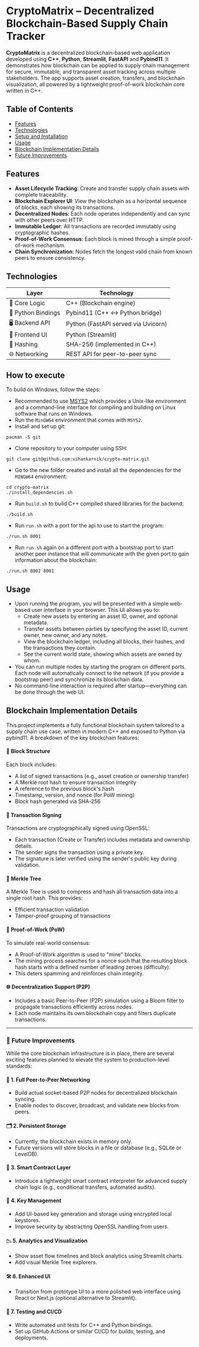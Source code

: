 # CryptoMatrix – Decentralized Blockchain-Based Supply Chain Tracker

**CryptoMatrix** is a decentralized blockchain-based web application developed using **C++**, **Python**, **Streamlit**, **FastAPI** and **Pybind11**. It demonstrates how blockchain can be applied to supply chain management for secure, immutable, and transparent asset tracking across multiple stakeholders. The app supports asset creation, transfers, and blockchain visualization, all powered by a lightweight proof-of-work blockchain core written in C++.


## Table of Contents

- [Features](#features)
- [Technologies](#technologies)
- [Setup and Installation](#how-to-execute)
- [Usage](#usage)
- [Blockchain Implementation Details](#blockchain-implementation-details)
- [Future Improvements](#future-improvements)


## Features

- **Asset Lifecycle Tracking**: Create and transfer supply chain assets with complete traceability.
- **Blockchain Explorer UI**: View the blockchain as a horizontal sequence of blocks, each showing its transactions.
- **Decentralized Nodes**: Each node operates independently and can sync with other peers over HTTP.
- **Immutable Ledger**: All transactions are recorded immutably using cryptographic hashes.
- **Proof-of-Work Consensus**: Each block is mined through a simple proof-of-work mechanism.
- **Chain Synchronization**: Nodes fetch the longest valid chain from known peers to ensure consistency.


## Technologies

| Layer            | Technology                       |
|------------------|-----------------------------------|
| 🧠 Core Logic     | C++ (Blockchain engine)           |
| 🔗 Python Bindings| Pybind11 (C++ ↔ Python bridge)    |
| 🖥 Backend API    | Python (FastAPI served via Uvicorn)  |
| 🎨 Frontend UI    | Python (Streamlit)                |
| 🔐 Hashing        | SHA-256 (implemented in C++)      |
| 🌐 Networking     | REST API for peer-to-peer sync    |


## How to execute
To build on Windows, follow the steps:
* Recommended to use [MSYS2](https://www.msys2.org/) which provides a Unix-like environment and a command-line interface for compiling and building on Linux software that runs on Windows.
* Run the `MinGW64` environment that comes with `MSYS2`.
* Install and set up git:
```
pacman -S git
```
* Clone repository to your computer using SSH:
```
git clone git@github.com:vihankarnik/crypto-matrix.git
```
* Go to the new folder created and install all the dependencies for the `MINGW64` environment:
```
cd crypto-matrix
./install_dependencies.sh
```
* Run `build.sh` to build C++ compiled shared libraries for the backend:
```
./build.sh
```
* Run `run.sh` with a port for the api to use to start the program:
```
./run.sh 8001
```
* Run `run.sh` again on a different port with a bootstrap port to start another peer instance that will communicate with the given port to gain information about the blockchain:
```
./run.sh 8002 8001
```


## Usage
* Upon running the program, you will be presented with a simple web-based user interface in your browser. This UI allows you to:
    * Create new assets by entering an asset ID, owner, and optional metadata.
    * Transfer assets between parties by specifying the asset ID, current owner, new owner, and any notes.
    * View the blockchain ledger, including all blocks, their hashes, and the transactions they contain.
    * See the current world state, showing which assets are owned by whom.
* You can run multiple nodes by starting the program on different ports. Each node will automatically connect to the network (if you provide a bootstrap peer) and synchronize its blockchain data.
* No command-line interaction is required after startup—everything can be done through the web UI.


## Blockchain Implementation Details

This project implements a fully functional blockchain system tailored to a supply chain use case, written in modern C++ and exposed to Python via pybind11. A breakdown of the key blockchain features:

#### 🧱 Block Structure
Each block includes:
- A list of signed transactions (e.g., asset creation or ownership transfer)
- A Merkle root hash to ensure transaction integrity
- A reference to the previous block's hash
- Timestamp, version, and nonce (for PoW mining)
- Block hash generated via SHA-256

#### 🔐 Transaction Signing
Transactions are cryptographically signed using OpenSSL:
- Each transaction (Create or Transfer) includes metadata and ownership details.
- The sender signs the transaction using a private key.
- The signature is later verified using the sender's public key during validation.

#### 🌲 Merkle Tree
A Merkle Tree is used to compress and hash all transaction data into a single root hash. This provides:
- Efficient transaction validation
- Tamper-proof grouping of transactions

#### 🔨 Proof-of-Work (PoW)
To simulate real-world consensus:
- A Proof-of-Work algorithm is used to "mine" blocks.
- The mining process searches for a nonce such that the resulting block hash starts with a defined number of leading zeroes (difficulty).
- This deters spamming and reinforces chain integrity.

#### 🌐 Decentralization Support (P2P)
- Includes a basic Peer-to-Peer (P2P) simulation using a Bloom filter to propagate transactions efficiently across nodes.
- Each node maintains its own blockchain copy and filters duplicate transactions.

---

### 🚀 Future Improvements

While the core blockchain infrastructure is in place, there are several exciting features planned to elevate the system to production-level standards:

#### 🔁 1. Full Peer-to-Peer Networking
- Build actual socket-based P2P nodes for decentralized blockchain syncing.
- Enable nodes to discover, broadcast, and validate new blocks from peers.

#### 🗂️ 2. Persistent Storage
- Currently, the blockchain exists in memory only.
- Future versions will store blocks in a file or database (e.g., SQLite or LevelDB).

#### 📄 3. Smart Contract Layer
- Introduce a lightweight smart contract interpreter for advanced supply chain logic (e.g., conditional transfers, automated audits).

#### 🔑 4. Key Management
- Add UI-based key generation and storage using encrypted local keystores.
- Improve security by abstracting OpenSSL handling from users.

#### 📉 5. Analytics and Visualization
- Show asset flow timelines and block analytics using Streamlit charts.
- Add visual Merkle Tree explorers.

#### 🛠️ 6. Enhanced UI
- Transition from prototype UI to a more polished web interface using React or Next.js (optional alternative to Streamlit).

#### 🧪 7. Testing and CI/CD
- Write automated unit tests for C++ and Python bindings.
- Set up GitHub Actions or similar CI/CD for builds, testing, and deployments.
